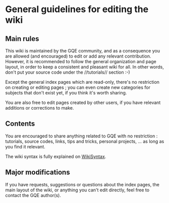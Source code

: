 # General guidelines for editing the wiki #

## Main rules ##

This wiki is maintained by the GQE community, and as a consequence you are allowed (and encouraged) to edit or add any relevant contribution. However, it is recommended to follow the general organization and page layout, in order to keep a consistent and pleasant wiki for all. In other words, don't put your source code under the //tutorials// section :-)

Except the general index pages which are read-only, there's no restriction on creating or editing pages ; you can even create new categories for subjects that don't exist yet, if you think it's worth sharing.

You are also free to edit pages created by other users, if you have relevant additions or corrections to make.

## Contents ##

You are encouraged to share anything related to GQE with no restriction : tutorials, source codes, links, tips and tricks, personal projects, ... as long as you find it relevant.

The wiki syntax is fully explained on [WikiSyntax](http://code.google.com/p/support/wiki/WikiSyntax).

## Major modifications ##

If you have requests, suggestions or questions about the index pages, the main layout of the wiki, or anything you can't edit directly, feel free to contact the GQE author(s).